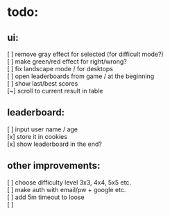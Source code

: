 # todo:

## ui:  

[ ] remove gray effect for selected (for difficult mode?)   
[ ] make green/red effect for right/wrong?  
[ ] fix landscape mode / for desktops  
[ ] open leaderboards from game / at the beginning  
[ ] show last/best scores  
[~] scroll to current result in table  

## leaderboard:  

[ ] input user name / age  
[x] store it in cookies  
[x] show leaderboard in the end?  

## other improvements:  
[ ] choose difficulty level 3x3, 4x4, 5x5 etc.  
[ ] make auth with email/pw + google etc.  
[ ] add 5m timeout to loose  
[ ]  
